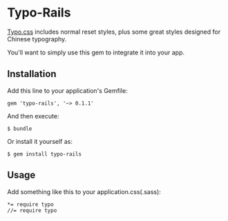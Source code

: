 # Typo-Rails

[Typo.css](https://github.com/sofish/typo.css) includes normal reset styles, plus some great styles designed for Chinese typography.

You'll want to simply use this gem to integrate it into your app.

## Installation

Add this line to your application's Gemfile:

    gem 'typo-rails', '~> 0.1.1'

And then execute:

    $ bundle

Or install it yourself as:

    $ gem install typo-rails

## Usage

Add something like this to your application.css(.sass):

    *= require typo
    //= require typo
